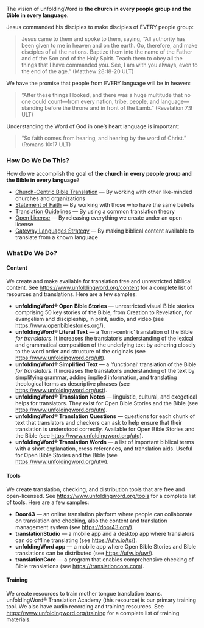 The vision of unfoldingWord is **the church in every people group and the Bible in every language**.

Jesus commanded his disciples to make disciples of EVERY people group:

> Jesus came to them and spoke to them, saying, “All authority has been given to me in heaven and on the earth. Go, therefore, and make disciples of all the nations. Baptize them into the name of the Father and of the Son and of the Holy Spirit. Teach them to obey all the things that I have commanded you. See, I am with you always, even to the end of the age.” (Matthew 28:18-20 ULT)

We have the promise that people from EVERY language will be in heaven:

> “After these things I looked, and there was a huge multitude that no one could count—from every nation, tribe, people, and language—standing before the throne and in front of the Lamb.” (Revelation 7:9 ULT)

Understanding the Word of God in one’s heart language is important:

> “So faith comes from hearing, and hearing by the word of Christ.” (Romans 10:17 ULT)

### How Do We Do This?

How do we accomplish the goal of **the church in every people group and the Bible in every language**?

* [Church-Centric Bible Translation](https://www.ccbt.bible/) — By working with other like-minded churches and organizations
* [Statement of Faith](../statement-of-faith/01.md) — By working with those who have the same beliefs
* [Translation Guidelines](../translation-guidelines/01.md) — By using a common translation theory
* [Open License](../open-license/01.md) — By releasing everything we create under an open license
* [Gateway Languages Strategy](../gl-strategy/01.md) — By making biblical content available to translate from a known language

### What Do We Do?

#### Content

We create and make available for translation free and unrestricted biblical content. See https://www.unfoldingword.org/content for a complete list of resources and translations. Here are a few samples:

* **unfoldingWord® Open Bible Stories** — unrestricted visual Bible stories comprising 50 key stories of the Bible, from Creation to Revelation, for evangelism and discipleship, in print, audio, and video (see https://www.openbiblestories.org/).
* **unfoldingWord® Literal Text** — a ‘form-centric’ translation of the Bible *for translators*. It increases the translator’s understanding of the lexical and grammatical composition of the underlying text by adhering closely to the word order and structure of the originals (see https://www.unfoldingword.org/ult).
* **unfoldingWord® Simplified Text** — a ‘functional’ translation of the Bible *for translators*. It increases the translator’s understanding of the text by simplifying grammar, adding implied information, and translating theological terms as descriptive phrases (see https://www.unfoldingword.org/ust).
* **unfoldingWord® Translation Notes** — linguistic, cultural, and exegetical helps for translators. They exist for Open Bible Stories and the Bible (see https://www.unfoldingword.org/utn).
* **unfoldingWord® Translation Questions** — questions for each chunk of text that translators and checkers can ask to help ensure that their translation is understood correctly. Available for Open Bible Stories and the Bible (see https://www.unfoldingword.org/utq).
* **unfoldingWord® Translation Words** — a list of important biblical terms with a short explanation, cross references, and translation aids. Useful for Open Bible Stories and the Bible (see https://www.unfoldingword.org/utw).

#### Tools

We create translation, checking, and distribution tools that are free and open-licensed. See https://www.unfoldingword.org/tools for a complete list of tools. Here are a few samples:

* **Door43** — an online translation platform where people can collaborate on translation and checking, also the content and translation management system (see https://door43.org/).
* **translationStudio** — a mobile app and a desktop app where translators can do offline translating (see https://ufw.io/ts/).
* **unfoldingWord app** — a mobile app where Open Bible Stories and Bible translations can be distributed (see https://ufw.io/uw/).
* **translationCore** — a program that enables comprehensive checking of Bible translations (see https://translationcore.com).

#### Training

We create resources to train mother tongue translation teams. unfoldingWord® Translation Academy (this resource) is our primary training tool. We also have audio recording and training resources. See https://www.unfoldingword.org/training for a complete list of training materials.
